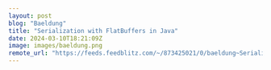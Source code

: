 ```yaml
---
layout: post
blog: "Baeldung"
title: "Serialization with FlatBuffers in Java"
date: 2024-03-10T18:21:09Z
image: images/baeldung.png
remote_url: "https://feeds.feedblitz.com/~/873425021/0/baeldung~Serialization-with-FlatBuffers-in-Java"
---
```

